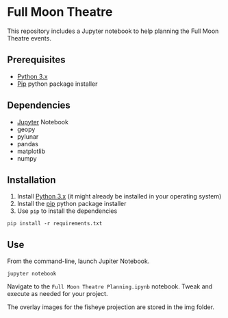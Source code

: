 # Full Moon Theatre

This repository includes a Jupyter notebook to help planning the Full Moon Theatre events.

## Prerequisites

* [Python 3.x](https://www.python.org/)
* [Pip](https://pypi.org/project/pip/) python package installer

## Dependencies

* [Jupyter](https://jupyter.org/) Notebook
* geopy
* pylunar
* pandas
* matplotlib
* numpy

## Installation

1. Install [Python 3.x](https://www.python.org/) (it might already be installed in your operating system)
2. Install the [pip](https://pypi.org/project/pip/) python package installer
3. Use `pip` to install the dependencies

```
pip install -r requirements.txt
```

## Use

From the command-line, launch Jupiter Notebook.

```
jupyter notebook
```

Navigate to the `Full Moon Theatre Planning.ipynb` notebook. Tweak and execute as needed for your project.

The overlay images for the fisheye projection are stored in the img folder.
